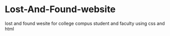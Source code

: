 # Lost-And-Found-website
lost and found wesite for college compus student and faculty using css and html
